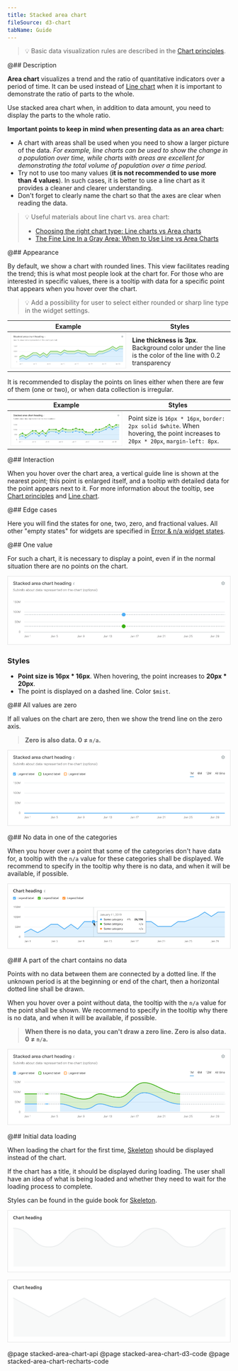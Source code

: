 ```yaml
---
title: Stacked area chart
fileSource: d3-chart
tabName: Guide
---
```


> 💡 Basic data visualization rules are described in the [Chart principles](/data-display/chart/).

@## Description

**Area chart** visualizes a trend and the ratio of quantitative indicators over a period of time. It can be used instead of [Line chart](/data-display/line-chart/) when it is important to demonstrate the ratio of parts to the whole.

Use stacked area chart when, in addition to data amount, you need to display the parts to the whole ratio.

**Important points to keep in mind when presenting data as an area chart:**

- A chart with areas shall be used when you need to show a larger picture of the data. _For example, line charts can be used to show the change in a population over time, while charts with areas are excellent for demonstrating the total volume of population over a time period._
- Try not to use too many values (**it is not recommended to use more than 4 values**). In such cases, it is better to use a line chart as it provides a cleaner and clearer understanding.
- Don't forget to clearly name the chart so that the axes are clear when reading the data.

> 💡 Useful materials about line chart vs. area chart:
>
> - [Choosing the right chart type: Line charts vs Area charts](https://www.fusioncharts.com/blog/line-charts-vs-area-charts/)
> - [The Fine Line In a Gray Area: When to Use Line vs Area Charts](https://visual.ly/blog/line-vs-area-charts/)

@## Appearance

By default, we show a chart with rounded lines. This view facilitates reading the trend; this is what most people look at the chart for. For those who are interested in specific values, there is a tooltip with data for a specific point that appears when you hover over the chart.

> 💡 Add a possibility for user to select either rounded or sharp line type in the widget settings.

| Example                                             | Styles                                                                                                    |
| --------------------------------------------------- | --------------------------------------------------------------------------------------------------------- |
| ![area chart without dots](static/without-dots.png) | **Line thickness is 3px**. Background color under the line is the color of the line with 0.2 transparency |

It is recommended to display the points on lines either when there are few of them (one or two), or when data collection is irregular.

| Example                                  | Styles                                                                                                                            |
| ---------------------------------------- | --------------------------------------------------------------------------------------------------------------------------------- |
| ![area chart with dots](static/dots.png) | Point size is `16px * 16px`, `border: 2px solid $white`. When hovering, the point increases to `20px * 20px`, `margin-left: 8px`. |

@## Interaction

When you hover over the chart area, a vertical guide line is shown at the nearest point; this point is enlarged itself, and a tooltip with detailed data for the point appears next to it. For more information about the tooltip, see [Chart principles](/data-display/chart/) and [Line chart](/data-display/line-chart/).

@## Edge cases

Here you will find the states for one, two, zero, and fractional values. All other "empty states" for widgets are specified in [Error & n/a widget states](/components/widget-empty/).

@## One value

For such a chart, it is necessary to display a point, even if in the normal situation there are no points on the chart.

![one-dot](static/one-dot.png)

### Styles

- **Point size is 16px \* 16px**. When hovering, the point increases to **20px \* 20px**.
- The point is displayed on a dashed line. Color `$mist`.

@## All values are zero

If all values on the chart are zero, then we show the trend line on the zero axis.

> **Zero is also data. 0 ≠ `n/a`.**

![null-data](static/null.png)

@## No data in one of the categories

When you hover over a point that some of the categories don't have data for, a tooltip with the `n/a` value for these categories shall be displayed. We recommend to specify in the tooltip why there is no data, and when it will be available, if possible.

![not available data](static/not-available.png)

@## A part of the chart contains no data

Points with no data between them are connected by a dotted line. If the unknown period is at the beginning or end of the chart, then a horizontal dotted line shall be drawn.

When you hover over a point without data, the tooltip with the `n/a` value for the point shall be shown. We recommend to specify in the tooltip why there is no data, and when it will be available, if possible.

> **When there is no data, you can't draw a zero line. Zero is also data. 0 ≠ `n/a`.**

![partially-data](static/partially-trash.png)

@## Initial data loading

When loading the chart for the first time, [Skeleton](/components/skeleton/) should be displayed instead of the chart.

If the chart has a title, it should be displayed during loading. The user shall have an idea of what is being loaded and whether they need to wait for the loading process to complete.

Styles can be found in the guide book for [Skeleton](/components/skeleton/).

![skeleton](static/skeleton-smooth.png)

![skeleton](static/skeleton-raw.png)

@page stacked-area-chart-api
@page stacked-area-chart-d3-code
@page stacked-area-chart-recharts-code
